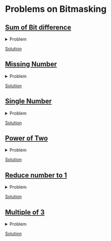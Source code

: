 # Problems on Bitmasking

## [Sum of Bit difference](https://practice.geeksforgeeks.org/problems/find-sum-of-different-corresponding-bits-for-all-pairs4652/1)
<details>
        <summary>Problem</summary>

        We define f (X, Y) as number of different corresponding bits in binary representation of X and Y.

        For example, f (2, 7) = 2, since binary representation of 2 and 7 are 010 and 111, respectively.

        The first and the third bit differ, so f (2, 7) = 2.

        You are given an array A of N integers, A1, A2 ,…, AN. Find sum of f(Ai, Aj) for all pairs (i, j) such that 1 ≤ i, j ≤ N.

        Return the answer modulo 10^9+7.

        Example 1:

            Input: N = 2

            A = {2, 4}

            Output: 4

            Explaintion: We return 
                f(2, 2) + f(2, 4) + 
                f(4, 2) + f(4, 4) = 
                0 + 2 + 
                2 + 0 = 4.

        Example 2:

            Input: N = 3

            A = {1, 3, 5}

            Output: 8

            Explaination: We return 
                f(1, 1) + f(1, 3) + f(1, 5) + 
                f(3, 1) + f(3, 3) + f(3, 5) + 
                f(5, 1) + f(5, 3) + f(5, 5) = 
                0 + 1 + 1 + 
                1 + 0 + 2 + 
                1 + 2 + 0 = 8.

        Your Task:

            You do not need to read input or print anything.

            Your task is to complete the function countBits() which takes the value N and the array A as input parameters and returns the desired count modulo 10^9+7.

        Expected Time Complexity: O(N)

        Expected Auxiliary Space: O(1)

        Constraints:

            1 ≤ N ≤ 104

            -2,147,483,648 ≤ A[i] ≤ 2,147,483,647

</details>

[Solution](https://github.com/AswinBarath/Data-Structures-and-Algorithms/blob/main/Bitmasking/SumOfBitDiff.java)

## [Missing Number](https://leetcode.com/problems/missing-number/)
<details>
        <summary>Problem</summary>

        Given an array nums containing n distinct numbers in the range [0, n], return the only number in the range that is missing from the array.

        Follow up: Could you implement a solution using only O(1) extra space complexity and O(n) runtime complexity?

        Example 1:

            Input: nums = [3,0,1]

            Output: 2
            
            Explanation: n = 3 since there are 3 numbers, so all numbers are in the range [0,3]. 2 is the missing number in the range since it does not appear in nums.

        Example 2:

            Input: nums = [0,1]

            Output: 2

            Explanation: n = 2 since there are 2 numbers, so all numbers are in the range [0,2]. 2 is the missing number in the range since it does not appear in nums.

        Example 3:

            Input: nums = [9,6,4,2,3,5,7,0,1]

            Output: 8

            Explanation: n = 9 since there are 9 numbers, so all numbers are in the range [0,9]. 8 is the missing number in the range since it does not appear in nums.

        Example 4:

            Input: nums = [0]

            Output: 1
            
            Explanation: n = 1 since there is 1 number, so all numbers are in the range [0,1]. 1 is the missing number in the range since it does not appear in nums.
        

        Constraints:

            n == nums.length

            1 <= n <= 104

            0 <= nums[i] <= n

            All the numbers of nums are unique.
</details>

[Solution](https://github.com/AswinBarath/Data-Structures-and-Algorithms/blob/main/Bitmasking/MissingNumber.java)

## [Single Number](https://leetcode.com/problems/single-number/)
<details>
    <summary>Problem</summary>

</details>


[Solution](https://github.com/AswinBarath/Data-Structures-and-Algorithms/blob/main/Bitmasking/UniqueNumber2.java)

## [Power of Two](https://leetcode.com/problems/power-of-two/)
<details>
    <summary>Problem</summary>

</details>


[Solution](https://github.com/AswinBarath/Data-Structures-and-Algorithms/blob/main/Bitmasking/IsPowerOfTwo.java)

## [Reduce number to 1](https://www.geeksforgeeks.org/reduce-a-number-to-1-by-performing-given-operations/)
<details>
    <summary>Problem</summary>

</details>

[Solution](https://github.com/AswinBarath/Data-Structures-and-Algorithms/blob/main/Bitmasking/IntegerReplacement.java)

## [Multiple of 3](#)
<details>
    <summary>Problem</summary>

        Take a binary number , if this number multiple of 3 print 1 otherwise print 0.
        
        The given number can range upto 2^100.

        To finish the task , it is recommended to use one traversal of input binary String.

        Input Format:

            The first line contains T denoting the number of testcases. 
            
            Each case contains a string containing 0's and 1's.

        Constraints:

            1<=T<=100, 1<=Length of Input String<=100

        Output Format:

            For each test case, print 1 if string is multiple of 3, else print 0.

        Sample Input:

            2
            011
            100

        Sample Output:

            1
            0

</details>

[Solution](https://github.com/AswinBarath/Data-Structures-and-Algorithms/blob/main/Bitmasking/MultipleOf3.java)
